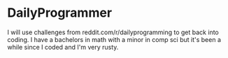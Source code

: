 # DailyProgrammer
I will use challenges from reddit.com/r/dailyprogramming to get back into coding. I have a bachelors in math with a minor in comp sci but it's been a while since I coded and I'm very rusty.
